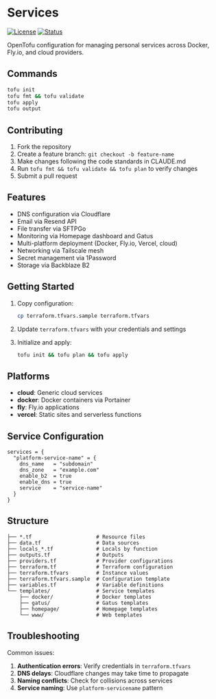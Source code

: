 # Services

[![License](https://img.shields.io/badge/license-AGPL--3.0-blue.svg)](LICENSE)
[![Status](https://img.shields.io/badge/status-active-success)](https://img.shields.io/badge/status-active-success)

OpenTofu configuration for managing personal services across Docker, Fly.io, and cloud providers.

## Commands

```bash
tofu init
tofu fmt && tofu validate
tofu apply
tofu output
```

## Contributing

1. Fork the repository
2. Create a feature branch: `git checkout -b feature-name`
3. Make changes following the code standards in CLAUDE.md
4. Run `tofu fmt && tofu validate && tofu plan` to verify changes
5. Submit a pull request

## Features

- DNS configuration via Cloudflare
- Email via Resend API
- File transfer via SFTPGo
- Monitoring via Homepage dashboard and Gatus
- Multi-platform deployment (Docker, Fly.io, Vercel, cloud)
- Networking via Tailscale mesh
- Secret management via 1Password
- Storage via Backblaze B2

## Getting Started

1. Copy configuration:
   ```bash
   cp terraform.tfvars.sample terraform.tfvars
   ```

2. Update `terraform.tfvars` with your credentials and settings

3. Initialize and apply:
   ```bash
   tofu init && tofu plan && tofu apply
   ```

## Platforms

- **cloud**: Generic cloud services
- **docker**: Docker containers via Portainer
- **fly**: Fly.io applications
- **vercel**: Static sites and serverless functions

## Service Configuration

```hcl
services = {
  "platform-service-name" = {
    dns_name   = "subdomain"
    dns_zone   = "example.com"
    enable_b2  = true
    enable_dns = true
    service    = "service-name"
  }
}
```

## Structure

```
├── *.tf                     # Resource files
├── data.tf                  # Data sources
├── locals_*.tf              # Locals by function
├── outputs.tf               # Outputs
├── providers.tf             # Provider configurations
├── terraform.tf             # Terraform configuration
├── terraform.tfvars         # Instance values
├── terraform.tfvars.sample  # Configuration template
├── variables.tf             # Variable definitions
└── templates/               # Service templates
    ├── docker/              # Docker templates
    ├── gatus/               # Gatus templates
    ├── homepage/            # Homepage templates
    └── www/                 # Web templates
```

## Troubleshooting

Common issues:
1. **Authentication errors**: Verify credentials in `terraform.tfvars`
2. **DNS delays**: Cloudflare changes may take time to propagate
3. **Naming conflicts**: Check for collisions across services
4. **Service naming**: Use `platform-servicename` pattern
